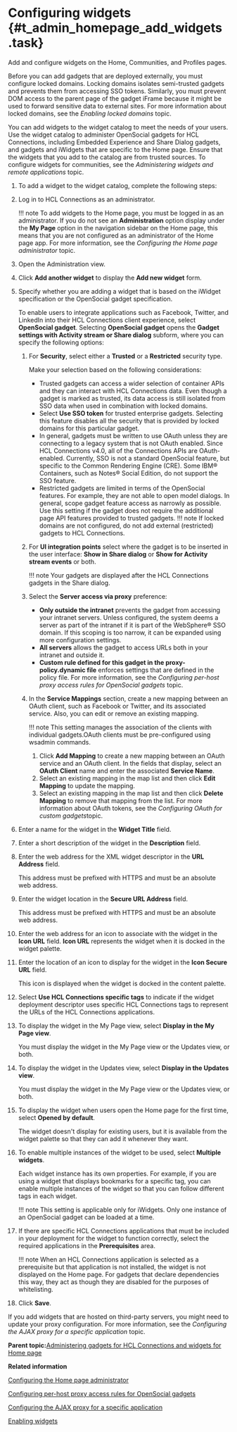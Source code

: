 # Configuring widgets {#t_admin_homepage_add_widgets .task}

Add and configure widgets on the Home, Communities, and Profiles pages.

Before you can add gadgets that are deployed externally, you must configure locked domains. Locking domains isolates semi-trusted gadgets and prevents them from accessing SSO tokens. Similarly, you must prevent DOM access to the parent page of the gadget iFrame because it might be used to forward sensitive data to external sites. For more information about locked domains, see the *Enabling locked domains* topic.

You can add widgets to the widget catalog to meet the needs of your users. Use the widget catalog to administer OpenSocial gadgets for HCL Connections, including Embedded Experience and Share Dialog gadgets, and gadgets and iWidgets that are specific to the Home page. Ensure that the widgets that you add to the catalog are from trusted sources. To configure widgets for communities, see the *Administering widgets and remote applications* topic.

1.  To add a widget to the widget catalog, complete the following steps:
2.  Log in to HCL Connections as an administrator.

    !!! note
    To add widgets to the Home page, you must be logged in as an administrator. If you do not see an **Administration** option display under the **My Page** option in the navigation sidebar on the Home page, this means that you are not configured as an administrator of the Home page app. For more information, see the *Configuring the Home page administrator* topic.

3.  Open the Administration view.

4.  Click **Add another widget** to display the **Add new widget** form.

5.  Specify whether you are adding a widget that is based on the iWidget specification or the OpenSocial gadget specification.

    To enable users to integrate applications such as Facebook, Twitter, and LinkedIn into their HCL Connections client experience, select **OpenSocial gadget**. Selecting **OpenSocial gadget** opens the **Gadget settings with Activity stream or Share dialog** subform, where you can specify the following options:

    1.  For **Security**, select either a **Trusted** or a **Restricted** security type.

        Make your selection based on the following considerations:

        -   Trusted gadgets can access a wider selection of container APIs and they can interact with HCL Connections data. Even though a gadget is marked as trusted, its data access is still isolated from SSO data when used in combination with locked domains.
        -   Select **Use SSO token** for trusted enterprise gadgets. Selecting this feature disables all the security that is provided by locked domains for this particular gadget.
        -   In general, gadgets must be written to use OAuth unless they are connecting to a legacy system that is not OAuth enabled. Since HCL Connections v4.0, all of the Connections APIs are OAuth-enabled. Currently, SSO is not a standard OpenSocial feature, but specific to the Common Rendering Engine \(CRE\). Some IBM® Containers, such as Notes® Social Edition, do not support the SSO feature.
        -   Restricted gadgets are limited in terms of the OpenSocial features. For example, they are not able to open model dialogs. In general, scope gadget feature access as narrowly as possible. Use this setting if the gadget does not require the additional page API features provided to trusted gadgets.
        !!! note
    If locked domains are not configured, do not add external \(restricted\) gadgets to HCL Connections.

    2.  For **UI integration points** select where the gadget is to be inserted in the user interface: **Show in Share dialog** or **Show for Activity stream events** or both.

        !!! note
    Your gadgets are displayed after the HCL Connections gadgets in the Share dialog.

    3.  Select the **Server access via proxy** preference:

        -   **Only outside the intranet** prevents the gadget from accessing your intranet servers. Unless configured, the system deems a server as part of the intranet if it is part of the WebSphere® SSO domain. If this scoping is too narrow, it can be expanded using more configuration settings.
        -   **All servers** allows the gadget to access URLs both in your intranet and outside it.
        -   **Custom rule defined for this gadget in the proxy-policy.dynamic file** enforces settings that are defined in the policy file. For more information, see the *Configuring per-host proxy access rules for OpenSocial gadgets* topic.
    4.  In the **Service Mappings** section, create a new mapping between an OAuth client, such as Facebook or Twitter, and its associated service. Also, you can edit or remove an existing mapping.

        !!! note
    This setting manages the association of the clients with individual gadgets.OAuth clients must be pre-configured using wsadmin commands.

        1.  Click **Add Mapping** to create a new mapping between an OAuth service and an OAuth client. In the fields that display, select an **OAuth Client** name and enter the associated **Service Name**.
        2.  Select an existing mapping in the map list and then click **Edit Mapping** to update the mapping.
        3.  Select an existing mapping in the map list and then click **Delete Mapping** to remove that mapping from the list.
        For more information about OAuth tokens, see the *Configuring OAuth for custom gadgets*topic.

6.  Enter a name for the widget in the **Widget Title** field.

7.  Enter a short description of the widget in the **Description** field.

8.  Enter the web address for the XML widget descriptor in the **URL Address** field.

    This address must be prefixed with HTTPS and must be an absolute web address.

9.  Enter the widget location in the **Secure URL Address** field.

    This address must be prefixed with HTTPS and must be an absolute web address.

10. Enter the web address for an icon to associate with the widget in the **Icon URL** field. **Icon URL** represents the widget when it is docked in the widget palette.

11. Enter the location of an icon to display for the widget in the **Icon Secure URL** field.

    This icon is displayed when the widget is docked in the content palette.

12. Select **Use HCL Connections specific tags** to indicate if the widget deployment descriptor uses specific HCL Connections tags to represent the URLs of the HCL Connections applications.

13. To display the widget in the My Page view, select **Display in the My Page view**.

    You must display the widget in the My Page view or the Updates view, or both.

14. To display the widget in the Updates view, select **Display in the Updates view**.

    You must display the widget in the My Page view or the Updates view, or both.

15. To display the widget when users open the Home page for the first time, select **Opened by default**.

    The widget doesn't display for existing users, but it is available from the widget palette so that they can add it whenever they want.

16. To enable multiple instances of the widget to be used, select **Multiple widgets**.

    Each widget instance has its own properties. For example, if you are using a widget that displays bookmarks for a specific tag, you can enable multiple instances of the widget so that you can follow different tags in each widget.

    !!! note
    This setting is applicable only for iWidgets. Only one instance of an OpenSocial gadget can be loaded at a time.

17. If there are specific HCL Connections applications that must be included in your deployment for the widget to function correctly, select the required applications in the **Prerequisites** area.

    !!! note
    When an HCL Connections application is selected as a prerequisite but that application is not installed, the widget is not displayed on the Home page. For gadgets that declare dependencies this way, they act as though they are disabled for the purposes of whitelisting.

18. Click **Save**.


If you add widgets that are hosted on third-party servers, you might need to update your proxy configuration. For more information, see the *Configuring the AJAX proxy for a specific application* topic.

**Parent topic:**[Administering gadgets for HCL Connections and widgets for Home page](../admin/c_admin_homepage_add_custom_widgets_homepage.md)

**Related information**  


[Configuring the Home page administrator](../install/t_create_admin.md)

[Configuring per-host proxy access rules for OpenSocial gadgets](../admin/t_admin_common_cre11_conn_security_proxy.md)

[Configuring the AJAX proxy for a specific application](../secure/t_admin_config_ajax_proxy_feature.md)

[Enabling widgets](../admin/t_admin_homepage_enable_widgets_homepage.md)

